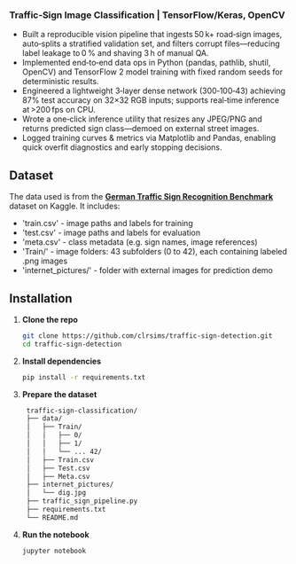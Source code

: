 ### Traffic‑Sign Image Classification | TensorFlow/Keras, OpenCV 

- Built a reproducible vision pipeline that ingests 50 k+ road‑sign images, auto‑splits a stratified validation set, and filters corrupt files—reducing label leakage to 0 % and shaving 3 h of manual QA.
- Implemented end‑to‑end data ops in Python (pandas, pathlib, shutil, OpenCV) and TensorFlow 2 model training with fixed random seeds for deterministic results.
- Engineered a lightweight 3‑layer dense network (300‑100‑43) achieving 87% test accuracy on 32×32 RGB inputs; supports real‑time inference at >200 fps on CPU.
- Wrote a one‑click inference utility that resizes any JPEG/PNG and returns predicted sign class—demoed on external street images.
- Logged training curves & metrics via Matplotlib and Pandas, enabling quick overfit diagnostics and early stopping decisions.

## Dataset

The data used is from the **[German Traffic Sign Recognition Benchmark](https://www.kaggle.com/datasets/meowmeowmeowmeowmeow/gtsrb-german-traffic-sign)** dataset on Kaggle. It includes:

- 'train.csv' - image paths and labels for training
- 'test.csv' - image paths and labels for evaluation
- 'meta.csv' - class metadata (e.g. sign names, image references)
- 'Train/' - image folders: 43 subfolders (0 to 42), each containing labeled .png images
- 'internet_pictures/' - folder with external images for prediction demo

## Installation

1. **Clone the repo**

     ```bash
     git clone https://github.com/clrsims/traffic-sign-detection.git
     cd traffic-sign-detection

2. **Install dependencies**

     ```bash
     pip install -r requirements.txt

3. **Prepare the dataset**

   ```bash
    traffic-sign-classification/
    ├── data/
    │   ├── Train/
    │   │   ├── 0/
    │   │   ├── 1/
    │   │   └── ... 42/
    │   ├── Train.csv
    │   ├── Test.csv
    │   ├── Meta.csv
    ├── internet_pictures/
    │   └── dig.jpg
    ├── traffic_sign_pipeline.py
    ├── requirements.txt
    └── README.md

4. **Run the notebook**

   ```bash
   jupyter notebook
